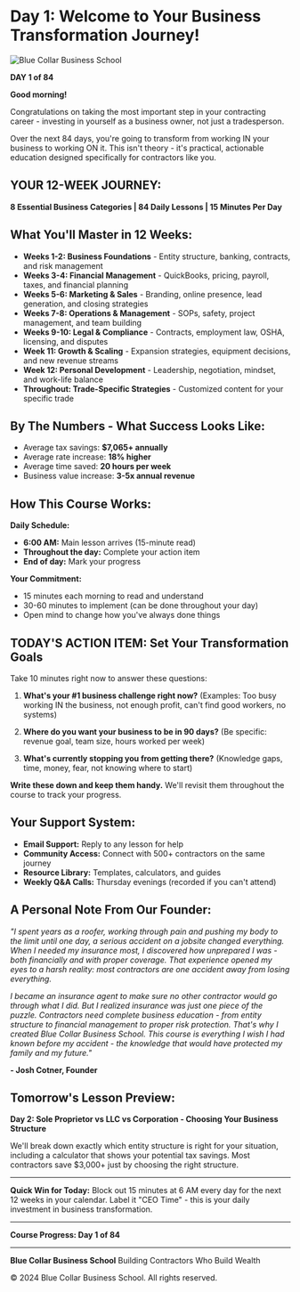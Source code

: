 # Day 1: Welcome to Your Business Transformation Journey!

![Blue Collar Business School](https://bbs-online.netlify.app/bbb-hero1.jpg)

**DAY 1 of 84**

**Good morning!**

Congratulations on taking the most important step in your contracting career - investing in yourself as a business owner, not just a tradesperson.

Over the next 84 days, you're going to transform from working IN your business to working ON it. This isn't theory - it's practical, actionable education designed specifically for contractors like you.

## YOUR 12-WEEK JOURNEY:
**8 Essential Business Categories | 84 Daily Lessons | 15 Minutes Per Day**

## What You'll Master in 12 Weeks:

- **Weeks 1-2: Business Foundations** - Entity structure, banking, contracts, and risk management
- **Weeks 3-4: Financial Management** - QuickBooks, pricing, payroll, taxes, and financial planning  
- **Weeks 5-6: Marketing & Sales** - Branding, online presence, lead generation, and closing strategies
- **Weeks 7-8: Operations & Management** - SOPs, safety, project management, and team building
- **Weeks 9-10: Legal & Compliance** - Contracts, employment law, OSHA, licensing, and disputes
- **Week 11: Growth & Scaling** - Expansion strategies, equipment decisions, and new revenue streams
- **Week 12: Personal Development** - Leadership, negotiation, mindset, and work-life balance
- **Throughout: Trade-Specific Strategies** - Customized content for your specific trade

## By The Numbers - What Success Looks Like:

- Average tax savings: **$7,065+ annually**
- Average rate increase: **18% higher**
- Average time saved: **20 hours per week**
- Business value increase: **3-5x annual revenue**

## How This Course Works:

**Daily Schedule:**
- **6:00 AM:** Main lesson arrives (15-minute read)
- **Throughout the day:** Complete your action item
- **End of day:** Mark your progress

**Your Commitment:**
- 15 minutes each morning to read and understand
- 30-60 minutes to implement (can be done throughout your day)
- Open mind to change how you've always done things

## TODAY'S ACTION ITEM: Set Your Transformation Goals

Take 10 minutes right now to answer these questions:

1. **What's your #1 business challenge right now?**
   (Examples: Too busy working IN the business, not enough profit, can't find good workers, no systems)

2. **Where do you want your business to be in 90 days?**
   (Be specific: revenue goal, team size, hours worked per week)

3. **What's currently stopping you from getting there?**
   (Knowledge gaps, time, money, fear, not knowing where to start)

**Write these down and keep them handy.** We'll revisit them throughout the course to track your progress.

## Your Support System:

- **Email Support:** Reply to any lesson for help
- **Community Access:** Connect with 500+ contractors on the same journey
- **Resource Library:** Templates, calculators, and guides
- **Weekly Q&A Calls:** Thursday evenings (recorded if you can't attend)

## A Personal Note From Our Founder:

*"I spent years as a roofer, working through pain and pushing my body to the limit until one day, a serious accident on a jobsite changed everything. When I needed my insurance most, I discovered how unprepared I was - both financially and with proper coverage. That experience opened my eyes to a harsh reality: most contractors are one accident away from losing everything.*

*I became an insurance agent to make sure no other contractor would go through what I did. But I realized insurance was just one piece of the puzzle. Contractors need complete business education - from entity structure to financial management to proper risk protection. That's why I created Blue Collar Business School. This course is everything I wish I had known before my accident - the knowledge that would have protected my family and my future."*

**- Josh Cotner, Founder**

## Tomorrow's Lesson Preview:

**Day 2: Sole Proprietor vs LLC vs Corporation - Choosing Your Business Structure**

We'll break down exactly which entity structure is right for your situation, including a calculator that shows your potential tax savings. Most contractors save $3,000+ just by choosing the right structure.

---

**Quick Win for Today:**
Block out 15 minutes at 6 AM every day for the next 12 weeks in your calendar. Label it "CEO Time" - this is your daily investment in business transformation.

---

**Course Progress: Day 1 of 84**

---

**Blue Collar Business School**
Building Contractors Who Build Wealth

© 2024 Blue Collar Business School. All rights reserved.